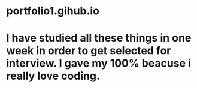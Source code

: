# portfolio1.gihub.io
# I have studied all these things in one week in order to get selected for interview. I gave my 100% beacuse i really love coding.
